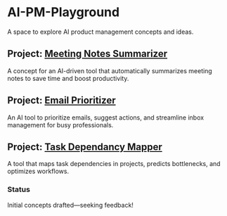 # AI-PM-Playground
A space to explore AI product management concepts and ideas.

## Project: [Meeting Notes Summarizer](https://github.com/JFLman/AI-PM-Playground/tree/main/products/AI-Meeting-Notes-Summarizer)
A concept for an AI-driven tool that automatically summarizes meeting notes to save time and boost productivity.

## Project: [Email Prioritizer](products/AI-Email-Prioritizer)
An AI tool to prioritize emails, suggest actions, and streamline inbox management for busy professionals.

## Project: [Task Dependancy Mapper](products/AI-Task-Dependency-Mapper)
A tool that maps task dependencies in projects, predicts bottlenecks, and optimizes workflows.

### Status
Initial concepts drafted—seeking feedback!
